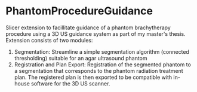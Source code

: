 # PhantomProcedureGuidance

Slicer extension to facillitate guidance of a phantom brachytherapy procedure using a 3D US guidance system as part of my master's thesis.
Extension consists of two modules: 
1) Segmentation: Streamline a simple segmentation algorithm (connected thresholding) suitable for an agar ultrasound phantom
2) Registration and Plan Export: Registration of the segmented phantom to a segmentation that corresponds to the phantom radiation treatment plan. 
The registered plan is then exported to be compatible with in-house software for the 3D US scanner.

